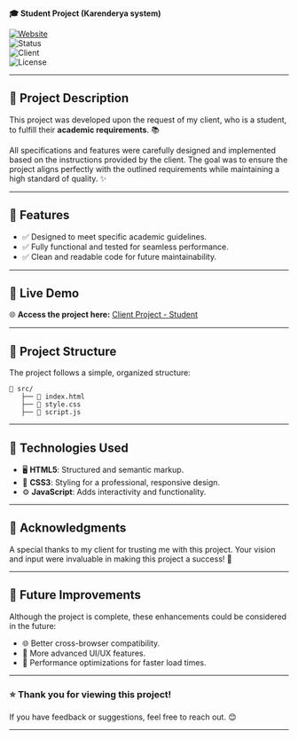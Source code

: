 

 **🎓 Student Project (Karenderya system)**  

[![Website](https://img.shields.io/website?down_color=lightgrey&down_message=Offline&up_color=blue&up_message=Online&url=https%3A%2F%2Fraltom1.github.io%2FclientProject-student)](https://raltom1.github.io/clientProject-student/)  
![Status](https://img.shields.io/badge/Status-Completed-success?style=flat-square)  
![Client](https://img.shields.io/badge/Client-Student-orange?style=flat-square)  
![License](https://img.shields.io/badge/License-MIT-green?style=flat-square)  

---

## 📝 **Project Description**

This project was developed upon the request of my client, who is a student, to fulfill their **academic requirements**. 📚  

All specifications and features were carefully designed and implemented based on the instructions provided by the client. The goal was to ensure the project aligns perfectly with the outlined requirements while maintaining a high standard of quality. ✨  

---

## 🌟 **Features**  

- ✅ Designed to meet specific academic guidelines.  
- ✅ Fully functional and tested for seamless performance.  
- ✅ Clean and readable code for future maintainability.  

---

## 🔗 **Live Demo**  

🌐 **Access the project here:** [Client Project - Student](https://raltom1.github.io/clientProject-student/)  

---

## 📂 **Project Structure**  

The project follows a simple, organized structure:  

```plaintext
📁 src/
   ├── 📄 index.html
   ├── 📄 style.css
   ├── 📄 script.js
```

---

## 🚀 **Technologies Used**  

- 🖥️ **HTML5**: Structured and semantic markup.  
- 🎨 **CSS3**: Styling for a professional, responsive design.  
- ⚙️ **JavaScript**: Adds interactivity and functionality.  

---

## 🤝 **Acknowledgments**  

A special thanks to my client for trusting me with this project. Your vision and input were invaluable in making this project a success! 🙏  

---

## 🔧 **Future Improvements**  

Although the project is complete, these enhancements could be considered in the future:  

- 🌐 Better cross-browser compatibility.  
- 🎨 More advanced UI/UX features.  
- 🚀 Performance optimizations for faster load times.  

---

### ⭐ **Thank you for viewing this project!**  
If you have feedback or suggestions, feel free to reach out. 😊  

---


